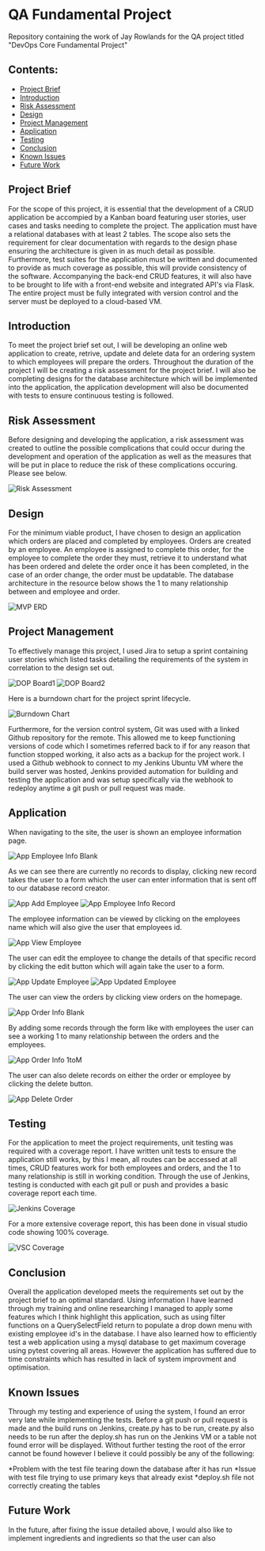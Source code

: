 # QA Fundamental Project
Repository containing the work of Jay Rowlands for the QA project titled "DevOps Core Fundamental Project"

## Contents:
* [Project Brief](#ProjectBrief) 
* [Introduction](#Introduction) 
* [Risk Assessment](#Risk-Assessment)
* [Design](#Design)
* [Project Management](#Project-Management)
* [Application](#Application)
* [Testing](#Testing)
* [Conclusion](#Conclusion)
* [Known Issues](#Known-Issues)
* [Future Work](#Future-Work)

## Project Brief

For the scope of this project, it is essential that the development of a CRUD application be accompied by a Kanban board featuring user stories, user cases and tasks needing to complete the project. The application must have a relational databases with at least 2 tables. The scope also sets the requirement for clear documentation with regards to the design phase ensuring the architecture is given in as much detail as possible. Furthermore, test suites for the application must be written and documented to provide as much coverage as possible, this will provide consistency of the software. Accompanying the back-end CRUD features, it will also have to be brought to life with a front-end website and integrated API's via Flask. The entire project must be fully integrated with version control and the server must be deployed to a cloud-based VM.

## Introduction

To meet the project brief set out, I will be developing an online web application to create, retrive, update and delete data for an ordering system to which employees will prepare the orders. Throughout the duration of the project I will be creating a risk assessment for the project brief. I will also be completing designs for the database architecture which will be implemented into the application, the application development will also be documented with tests to ensure continuous testing is followed.

## Risk Assessment

Before designing and developing the application, a risk assessment was created to outline the possible complications that could occur during the development and operation of the application as well as the measures that will be put in place to reduce the risk of these complications occuring. Please see below.

![Risk Assessment](https://github.com/JayRowlands/Project/blob/main/resources/Risk-Assessment.png) 

## Design

For the minimum viable product, I have chosen to design an application which orders are placed and completed by employees. Orders are created by an employee. An employee is assigned to complete this order, for the employee to complete the order they must, retrieve it to understand what has been ordered and delete the order once it has been completed, in the case of an order change, the order must be updatable. The database architecture in the resource below shows the 1 to many relationship between and employee and order.

![MVP ERD](https://github.com/JayRowlands/Project/blob/main/resources/Project-ERD.png)

## Project Management

To effectively manage this project, I used Jira to setup a sprint containing user stories which listed tasks detailing the requirements of the system in correlation to the design set out. 

![DOP Board1](https://github.com/JayRowlands/Project/blob/main/resources/dop-board1.png)
![DOP Board2](https://github.com/JayRowlands/Project/blob/main/resources/dop-board2.png)

Here is a burndown chart for the project sprint lifecycle.

![Burndown Chart](https://github.com/JayRowlands/Project/blob/main/resources/Burndown-Chart.png)

Furthermore, for the version control system, Git was used with a linked Github repository for the remote. This allowed me to keep functioning versions of code which I sometimes referred back to if for any reason that function stopped working, it also acts as a backup for the project work. I used a Github webhook to connect to my Jenkins Ubuntu VM where the build server was hosted, Jenkins provided automation for building and testing the application and was setup specifically via the webhook to redeploy anytime a git push or pull request was made.

## Application

When navigating to the site, the user is shown an employee information page.

![App Employee Info Blank](https://github.com/JayRowlands/Project/blob/main/resources/App-EI-blank.png)

As we can see there are currently no records to display, clicking new record takes the user to a form which the user can enter information that is sent off to our database record creator.

![App Add Employee](https://github.com/JayRowlands/Project/blob/main/resources/App-add-emp.png)
![App Employee Info Record](https://github.com/JayRowlands/Project/blob/main/resources/App-EI-record.png)

The employee information can be viewed by clicking on the employees name which will also give the user that employees id.

![App View Employee](https://github.com/JayRowlands/Project/blob/main/resources/App-view-emp.png)

The user can edit the employee to change the details of that specific record by clicking the edit button which will again take the user to a form.

![App Update Employee](https://github.com/JayRowlands/Project/blob/main/resources/App-update-emp.png)
![App Updated Employee](https://github.com/JayRowlands/Project/blob/main/resources/App-updated-emp.png)

The user can view the orders by clicking view orders on the homepage.

![App Order Info Blank](https://github.com/JayRowlands/Project/blob/main/resources/App-OI-blank.png)

By adding some records through the form like with employees the user can see a working 1 to many relationship between the orders and the employees.

![App Order Info 1toM](https://github.com/JayRowlands/Project/blob/main/resources/App-OI-1toM.png)

The user can also delete records on either the order or employee by clicking the delete button.

![App Delete Order](https://github.com/JayRowlands/Project/blob/main/resources/App-delete-order.png)

## Testing

For the application to meet the project requirements, unit testing was required with a coverage report. I have written unit tests to ensure the application still works, by this I mean, all routes can be accessed at all times, CRUD features work for both employees and orders, and the 1 to many relationship is still in working condition. Through the use of Jenkins, testing is conducted with each git pull or push and provides a basic coverage report each time.

![Jenkins Coverage](https://github.com/JayRowlands/Project/blob/main/resources/Jenkins-coverage.png)

For a more extensive coverage report, this has been done in visual studio code showing 100% coverage.

![VSC Coverage](https://github.com/JayRowlands/Project/blob/main/resources/VSC-coverage.png)

## Conclusion

Overall the application developed meets the requirements set out by the project brief to an optimal standard. Using information I have learned through my training and online researching I managed to apply some features which I think highlight this application, such as using filter functions on a QuerySelectField return to populate a drop down menu with existing employee id's in the database. I have also learned how to efficiently test a web application using a mysql database to get maximum coverage using pytest covering all areas. However the application has suffered due to time constraints which has resulted in lack of system improvment and optimisation.

## Known Issues

Through my testing and experience of using the system, I found an error very late while implementing the tests. Before a git push or pull request is made and the build runs on Jenkins, create.py has to be run, create.py also needs to be run after the deploy.sh has run on the Jenkins VM or a table not found error will be displayed. Without further testing the root of the error cannot be found however I believe it could possibly be any of the following:

*Problem with the test file tearing down the database after it has run
*Issue with test file trying to use primary keys that already exist
*deploy.sh file not correctly creating the tables

## Future Work

In the future, after fixing the issue detailed above, I would also like to implement ingredients and ingredients so that the user can also 